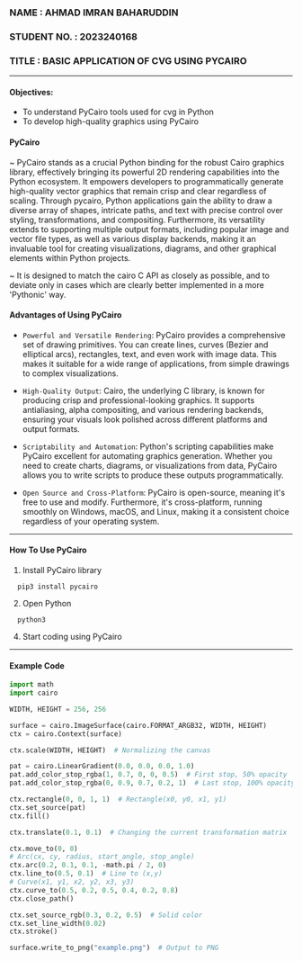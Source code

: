 ### NAME : AHMAD IMRAN BAHARUDDIN
### STUDENT NO. : 2023240168
### TITLE : BASIC APPLICATION OF CVG USING PYCAIRO
----

#### Objectives:
 * To understand PyCairo tools used for cvg in Python
 * To develop high-quality graphics using PyCairo

#### PyCairo
  ~ PyCairo stands as a crucial Python binding for the robust Cairo graphics library, effectively bringing its powerful 2D rendering capabilities into the Python ecosystem. It empowers developers to programmatically generate high-quality vector graphics that remain crisp and clear regardless of scaling. Through pycairo, Python applications gain the ability to draw a diverse array of shapes, intricate paths, and text with precise control over styling, transformations, and compositing. Furthermore, its versatility extends to supporting multiple output formats, including popular image and vector file types, as well as various display backends, making it an invaluable tool for creating visualizations, diagrams, and other graphical elements within Python projects.
  
  ~ It is designed to match the cairo C API as closely as possible, and to deviate only in cases which are clearly better implemented in a more 'Pythonic' way.

#### Advantages of Using PyCairo
  - ``Powerful and Versatile Rendering``: PyCairo provides a comprehensive set of drawing primitives. You can create lines, curves (Bezier and elliptical arcs), rectangles, text, and even work with image data. This makes it suitable for a wide range of applications, from simple drawings to complex visualizations.

  - ``High-Quality Output``: Cairo, the underlying C library, is known for producing crisp and professional-looking graphics. It supports antialiasing, alpha compositing, and various rendering backends, ensuring your visuals look polished across different platforms and output formats.

  - ``Scriptability and Automation``: Python's scripting capabilities make PyCairo excellent for automating graphics generation. Whether you need to create charts, diagrams, or visualizations from data, PyCairo allows you to write scripts to produce these outputs programmatically.

  - ``Open Source and Cross-Platform``: PyCairo is open-source, meaning it's free to use and modify. Furthermore, it's cross-platform, running smoothly on Windows, macOS, and Linux, making it a consistent choice regardless of your operating system.
---
#### How To Use PyCairo
  1) Install PyCairo library
  ```
    pip3 install pycairo
  ```
  2) Open Python
  ```
    python3
  ```
  4) Start coding using PyCairo
---
#### Example Code
``` py
import math
import cairo

WIDTH, HEIGHT = 256, 256

surface = cairo.ImageSurface(cairo.FORMAT_ARGB32, WIDTH, HEIGHT)
ctx = cairo.Context(surface)

ctx.scale(WIDTH, HEIGHT)  # Normalizing the canvas

pat = cairo.LinearGradient(0.0, 0.0, 0.0, 1.0)
pat.add_color_stop_rgba(1, 0.7, 0, 0, 0.5)  # First stop, 50% opacity
pat.add_color_stop_rgba(0, 0.9, 0.7, 0.2, 1)  # Last stop, 100% opacity

ctx.rectangle(0, 0, 1, 1)  # Rectangle(x0, y0, x1, y1)
ctx.set_source(pat)
ctx.fill()

ctx.translate(0.1, 0.1)  # Changing the current transformation matrix

ctx.move_to(0, 0)
# Arc(cx, cy, radius, start_angle, stop_angle)
ctx.arc(0.2, 0.1, 0.1, -math.pi / 2, 0)
ctx.line_to(0.5, 0.1)  # Line to (x,y)
# Curve(x1, y1, x2, y2, x3, y3)
ctx.curve_to(0.5, 0.2, 0.5, 0.4, 0.2, 0.8)
ctx.close_path()

ctx.set_source_rgb(0.3, 0.2, 0.5)  # Solid color
ctx.set_line_width(0.02)
ctx.stroke()

surface.write_to_png("example.png")  # Output to PNG
```
